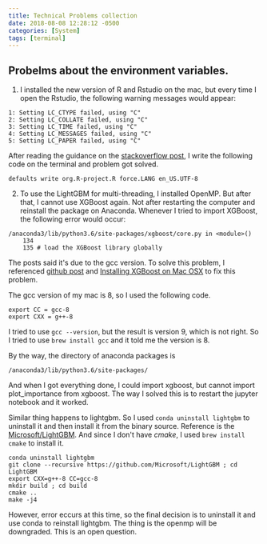 ```yaml
---
title: Technical Problems collection
date: 2018-08-08 12:28:12 -0500
categories: [System]
tags: [terminal]
---
```


## Probelms about the environment variables.

1. I installed the new version of R and Rstudio on the mac, but every time I open the Rstudio, 
the following warning messages would appear:
```
1: Setting LC_CTYPE failed, using "C"
2: Setting LC_COLLATE failed, using "C"
3: Setting LC_TIME failed, using "C"
4: Setting LC_MESSAGES failed, using "C"
5: Setting LC_PAPER failed, using "C"
```
After reading the guidance on the [stackoverflow post](https://stackoverflow.com/questions/9689104/installing-r-on-mac-warning-messages-setting-lc-ctype-failed-using-c), I write the following code on the terminal and problem got solved.
```
defaults write org.R-project.R force.LANG en_US.UTF-8
```

2. To use the LightGBM for multi-threading, I installed OpenMP. But after that, I cannot use XGBoost again. Not after restarting the computer and reinstall the package on Anaconda. Whenever I tried to import XGBoost, the following error would occur:
```
/anaconda3/lib/python3.6/site-packages/xgboost/core.py in <module>()
    134 
    135 # load the XGBoost library globally
```
The posts said it's due to the gcc version. To solve this problem, I referenced [github post](https://github.com/dmlc/xgboost/issues/1442) and [Installing XGBoost on Mac OSX](https://www.ibm.com/developerworks/community/blogs/jfp/entry/Installing_XGBoost_on_Mac_OSX?lang=en) to fix this problem.

The gcc version of my mac is 8, so I used the following code.
```
export CC = gcc-8
export CXX = g++-8
```
I tried to use `gcc --version`, but the result is version 9, which is not right. So I tried to use `brew install gcc` and it told me the version is 8.

By the way, the directory of anaconda packages is 
```
/anaconda3/lib/python3.6/site-packages/
```

And when I got everything done, I could import xgboost, but cannot import plot_importance from xgboost. The way I solved this is to restart the jupyter notebook and it worked.

Similar thing happens to lightgbm. So I used `conda uninstall lightgbm` to uninstall it and then install it from the binary source. Reference is the [Microsoft/LightGBM](https://github.com/Microsoft/LightGBM/issues/1369). And since I don't have *cmake*, I used `brew install cmake` to install it.
```
conda uninstall lightgbm
git clone --recursive https://github.com/Microsoft/LightGBM ; cd LightGBM
export CXX=g++-8 CC=gcc-8
mkdir build ; cd build
cmake ..
make -j4
```
However, error eccurs at this time, so the final decision is to uninstall it and use conda to reinstall lightgbm. The thing is the openmp will be downgraded. This is an open question.
